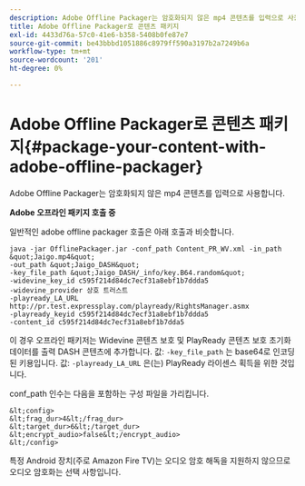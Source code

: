 ```yaml
---
description: Adobe Offline Packager는 암호화되지 않은 mp4 콘텐츠를 입력으로 사용합니다.
title: Adobe Offline Packager로 콘텐츠 패키지
exl-id: 4433d76a-57c0-41e6-b358-5408b0fe87e7
source-git-commit: be43bbbd1051886c8979ff590a3197b2a7249b6a
workflow-type: tm+mt
source-wordcount: '201'
ht-degree: 0%

---
```


# Adobe Offline Packager로 콘텐츠 패키지{#package-your-content-with-adobe-offline-packager}

Adobe Offline Packager는 암호화되지 않은 mp4 콘텐츠를 입력으로 사용합니다.

**Adobe 오프라인 패키지 호출 중**

일반적인 adobe offline packager 호출은 아래 호출과 비슷합니다.

    java -jar OfflinePackager.jar -conf_path Content_PR_WV.xml -in_path &quot;Jaigo.mp4&quot;
    -out_path &quot;Jaigo_DASH&quot;
    -key_file_path &quot;Jaigo_DASH/_info/key.B64.random&quot;
    -widevine_key_id c595f214d84dc7ecf31a8ebf1b7ddda5
    -widevine_provider 상호 트러스트
    -playready_LA_URL
    http://pr.test.expressplay.com/playready/RightsManager.asmx
    -playready_keyid c595f214d84dc7ecf31a8ebf1b7ddda5
    -content_id c595f214d84dc7ecf31a8ebf1b7dda5

이 경우 오프라인 패키저는 Widevine 콘텐츠 보호 및 PlayReady 콘텐츠 보호 초기화 데이터를 출력 DASH 콘텐츠에 추가합니다. 값: `-key_file_path` 는 base64로 인코딩된 키용입니다. 값: `-playready_LA_URL` 은(는) PlayReady 라이센스 획득을 위한 것입니다.

conf_path 인수는 다음을 포함하는 구성 파일을 가리킵니다.

    &lt;config>
    &lt;frag_dur>4&lt;/frag_dur>
    &lt;target_dur>6&lt;/target_dur>
    &lt;encrypt_audio>false&lt;/encrypt_audio>
    &lt;/config>

특정 Android 장치(주로 Amazon Fire TV)는 오디오 암호 해독을 지원하지 않으므로 오디오 암호화는 선택 사항입니다.
